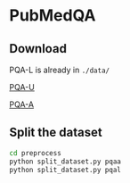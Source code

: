 # PubMedQA

## Download
PQA-L is already in `./data/`

[PQA-U](https://drive.google.com/open?id=1RsGLINVce-0GsDkCLDuLZmoLuzfmoCuQ)

[PQA-A](https://drive.google.com/open?id=15v1x6aQDlZymaHGP7cZJZZYFfeJt2NdS)

## Split the dataset

```bash
cd preprocess
python split_dataset.py pqaa
python split_dataset.py pqal
```
